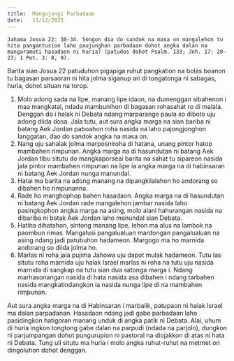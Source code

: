 ```yaml
---
title:  Mangujungi Parbadaan
date:   11/12/2025
---
```


`Jahama Josua 22: 30-34. Songon dia do sandok na masa on mangalehon tu hita pangantusion laho paujunghon parbadaan dohot angka dalan na mangaramoti hasadaon ni huria? (patudos dohot Psalm. 133; Joh. 17: 20-23; 1 Pet. 3: 8, 9).`

Barita sian Josua 22 patuduhon pigapiga ruhut pangkation na bolas boanon tu bagasan parsaoran ni hita jolma siganup ari di tongatonga ni sabagas, huria, dohot situan na torop.

1. Molo adong sada na lipe, manang lipe idaon, na dumenggan sibahenon i maa mangkatai, ndada mambunihon di bagasan rohasahat ro di malala. Denggan do i halak ni Debata ndang marparange paula so diboto uju adong diida dosa. Jala tutu, aut sura angka marga na sian bariba ni batang Aek Jordan paboahon roha nasida na laho pajongjonghon langgatan, dao do sandok angka na masa on.
2. Nang uju sahalak jolma marposniroha di hatana, unang pintor hatop mambahen rimpunan. Angka marga na di hasundutan ni batang Aek Jordan tibu situtu do mangkaporseai barita na sahat tu sipareon nasida jala pintor mambahen rimpunan na lipe ia angka marga na di habinsaran ni batang Aek Jordan nunga manundal.
3. Hatai ma barita na adong manang na dipangkilalahon ho andorang so dibahen ho rimpunanna.
4. Rade ho manghophop bahen hasadaon. Angka marga na di hasundutan ni batang Aek Jordan rade mangalehon jambar nasida laho pasingkophon angka marga na asing, molo alani hahurangan nasida na dibariba ni batak Aek Jordan laho manundal sian Debata.
5. Hatiha dihatahon, sintong manang lipe, lehon ma alus na lambok na paombun rimas. Mangalusi pangalualuan mardongan pangalualuan na asing ndang jadi patubuhon hadameon. Margogo ma ho marnida andorang so diida jolma ho.
6. Marlas ni roha jala pujima Jahowa uju dapot mulak hadameon. Tutu las situtu roha marnida uju halak Israel marlas ni roha na tutu uju nasida marnida di sangkap na tutu sian dua satonga marga i. Ndang marhasonangan nasida di hata nasida asa dibahen i ndang tarbahen nasida mangkatindangkon ia nasida nunga lipe di na mambahen rimpunan.

Aut sura angka marga na di Habinsaran i marbalik, patupaon ni halak Israel ma dalan parpadanan. Hasadaon ndang jadi gabe parbadaan laho pasidingkon hatigoran manang unduk di angka patik ni Debata. Alai, uhum di huria ingkon tongtong gabe dalan na parpudi (ndada na parjolo), dungkon ni parjumpangan dohot pungurupion ni pastoral na diojakkon di atas ni hata ni Debata. Tung uli situtu ma huria i molo angka ruhut-ruhut na metmet on dingoluhon dohot denggan.